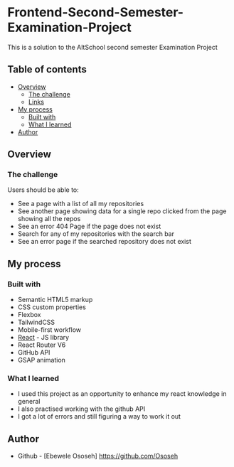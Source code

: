 # Frontend-Second-Semester-Examination-Project

This is a solution to the AltSchool second semester Examination Project

## Table of contents

- [Overview](#overview)
  - [The challenge](#the-challenge)
  - [Links](#links)
- [My process](#my-process)
  - [Built with](#built-with)
  - [What I learned](#what-i-learned)
- [Author](#author)


## Overview

### The challenge

Users should be able to:

- See a page with a list of all my repositories
- See another page showing data for a single repo clicked from the page showing all the repos
- See an error 404 Page if the page does not exist
- Search for any of my repositories with the search bar
- See an error page if the searched repository does not exist



##

## My process

### Built with

- Semantic HTML5 markup
- CSS custom properties
- Flexbox
- TailwindCSS
- Mobile-first workflow
- [React](https://reactjs.org/) - JS library
- React Router V6
- GitHub API
- GSAP animation

### What I learned

- I used this project as an opportunity to enhance my react knowledge in general
- I also practised working with the github API 
- I got a lot of errors and still figuring a way to work it out


## Author

- Github - [Ebewele Ososeh] https://github.com/Ososeh
